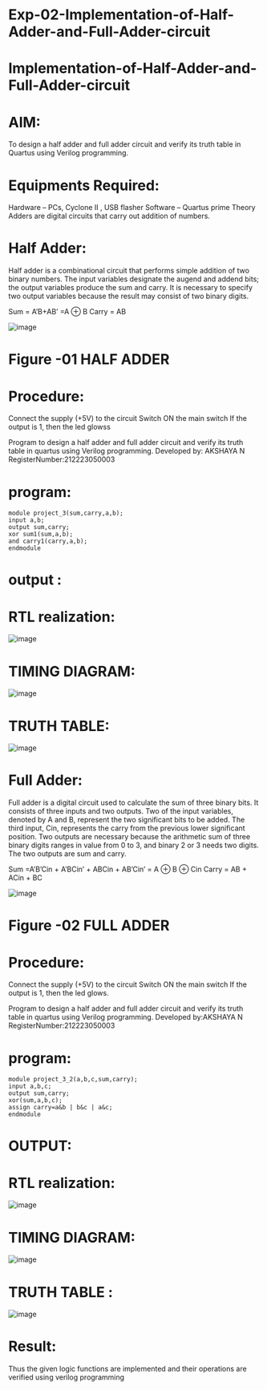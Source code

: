 # Exp-02-Implementation-of-Half-Adder-and-Full-Adder-circuit

# Implementation-of-Half-Adder-and-Full-Adder-circuit
# AIM:
To design a half adder and full adder circuit and verify its truth table in Quartus using Verilog programming.

# Equipments Required:
Hardware – PCs, Cyclone II , USB flasher
Software – Quartus prime
Theory
Adders are digital circuits that carry out addition of numbers.

# Half Adder:
Half adder is a combinational circuit that performs simple addition of two binary numbers. The input variables designate the augend and addend bits; the output variables produce the sum and carry. It is necessary to specify two output variables because the result may consist of two binary digits.

Sum = A’B+AB’ =A ⊕ B Carry = AB  

![image](https://user-images.githubusercontent.com/36288975/163552156-a13e5a56-c638-4110-97d9-8896907c8d25.png)  

#  Figure -01 HALF ADDER 
# Procedure:

Connect the supply (+5V) to the circuit
Switch ON the main switch
If the output is 1, then the led glowss


Program to design a half adder and full adder circuit and verify its truth table in quartus using Verilog programming.
Developed by: AKSHAYA N
RegisterNumber:212223050003 
# program:
 ```
module project_3(sum,carry,a,b); 
input a,b; 
output sum,carry; 
xor sum1(sum,a,b); 
and carry1(carry,a,b); 
endmodule
 ```
# output :
# RTL realization:
![image](https://github.com/Akshaya3563/Exp-02-Implementation-of-Half-Adder-and-Full-Adder-circuit/assets/155092474/5bf461de-9833-46db-bc5f-63329091a29f)

# TIMING DIAGRAM:
![image](https://github.com/Akshaya3563/Exp-02-Implementation-of-Half-Adder-and-Full-Adder-circuit/assets/155092474/d94b4d3b-dd48-417d-ba6e-87ee5e8acbae)



#  TRUTH TABLE:
 ![image](https://github.com/Akshaya3563/Exp-02-Implementation-of-Half-Adder-and-Full-Adder-circuit/assets/155092474/2155a9aa-d152-49a5-bdb1-70012407d0c4)



#  Full Adder:
Full adder is a digital circuit used to calculate the sum of three binary bits. It consists of three inputs and two outputs. Two of the input variables, denoted by A and B, represent the two significant bits to be added. The third input, Cin, represents the carry from the previous lower significant position. Two outputs are necessary because the arithmetic sum of three binary digits ranges in value from 0 to 3, and binary 2 or 3 needs two digits. The two outputs are sum and carry.

Sum =A’B’Cin + A’BCin’ + ABCin + AB’Cin’ = A ⊕ B ⊕ Cin Carry = AB + ACin + BC

![image](https://user-images.githubusercontent.com/36288975/163552057-b3547877-6d07-45b4-b7e0-bcfebfad9e1d.png)

#  Figure -02 FULL ADDER 

#  Procedure:

Connect the supply (+5V) to the circuit
Switch ON the main switch
If the output is 1, then the led glows.

Program to design a half adder and full adder circuit and verify its truth table in quartus using Verilog programming.
Developed by:AKSHAYA N 
RegisterNumber:212223050003  
# program:
```
module project_3_2(a,b,c,sum,carry);
input a,b,c;
output sum,carry;
xor(sum,a,b,c);
assign carry=a&b | b&c | a&c;
endmodule
 ```
# OUTPUT:
# RTL realization: 
![image](https://github.com/Akshaya3563/Exp-02-Implementation-of-Half-Adder-and-Full-Adder-circuit/assets/155092474/4cc194b0-b88b-41ec-b0f0-9a940d4f8c7d)


# TIMING DIAGRAM:
![image](https://github.com/Akshaya3563/Exp-02-Implementation-of-Half-Adder-and-Full-Adder-circuit/assets/155092474/bc4b1663-6f97-43c2-83a8-d086842e1b7a)
 



#  TRUTH TABLE :
![image](https://github.com/Akshaya3563/Exp-02-Implementation-of-Half-Adder-and-Full-Adder-circuit/assets/155092474/1a07194a-22f1-41d5-ad9a-13f786a45f18)

 



#  Result:
Thus the given logic functions are implemented and their operations are verified using verilog programming
